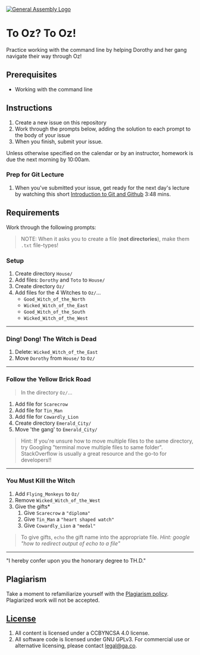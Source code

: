 [![General Assembly Logo](https://camo.githubusercontent.com/1a91b05b8f4d44b5bbfb83abac2b0996d8e26c92/687474703a2f2f692e696d6775722e636f6d2f6b6538555354712e706e67)](https://generalassemb.ly/education/web-development-immersive)

# To Oz? To Oz!

Practice working with the command line by helping Dorothy and her gang navigate
their way through Oz!

## Prerequisites

- Working with the command line

## Instructions

1. Create a new issue on this repository
1. Work through the prompts below, adding the solution to each prompt to the
   body of your issue
1. When you finish, submit your issue.

Unless otherwise specified on the calendar or by an instructor, homework is due
the next morning by 10:00am.

### Prep for Git Lecture

1. When you've submitted your issue, get ready for the next day's lecture by watching this short [Introduction to Git and Github](https://www.youtube.com/watch?v=uUuTYDg9XoI) 3:48 mins.

## Requirements

Work through the following prompts:

> NOTE: When it asks you to create a file (**not directories**), make them `.txt` file-types! 

### Setup

1. Create directory `House/`
1. Add files: `Dorothy` and `Toto` to `House/`
1. Create directory `Oz/`
1. Add files for the 4 Witches to `Oz/`...
   - `Good_Witch_of_the_North`
   - `Wicked_Witch_of_the_East`
   - `Good_Witch_of_the_South`
   - `Wicked_Witch_of_the_West`

---

### Ding! Dong! The Witch is Dead

1. Delete: `Wicked_Witch_of_the_East`
1. Move `Dorothy` from `House/` to `Oz/`

---

### Follow the Yellow Brick Road

> In the directory `Oz/`...

1. Add file for `Scarecrow`
1. Add file for `Tin_Man`
1. Add file for `Cowardly_Lion`
1. Create directory `Emerald_City/`
1. Move 'the gang' to `Emerald_City/`

> Hint: If you're unsure how to move multiple files to the same directory, try Googling "terminal move multiple files to same folder". StackOverflow is usually a great resource and the go-to for developers!! 
---

### You Must Kill the Witch

1. Add `Flying_Monkeys` to `Oz/`
1. Remove `Wicked_Witch_of_the_West`
1. Give the gifts\*
   1. Give `Scarecrow` a `"diploma"`
   1. Give `Tin_Man` a `"heart shaped watch"`
   1. Give `Cowardly_Lion` a `"medal"`

> To give gifts, `echo` the gift name into the appropriate file. _Hint: google
> "how to redirect output of echo to a file"_

---

"I hereby confer upon you the honorary degree to TH.D."

## Plagiarism

Take a moment to refamiliarize yourself with the
[Plagiarism policy](https://git.generalassemb.ly/DC-WDI/Administrative/blob/master/plagiarism.md).
Plagiarized work will not be accepted.

## [License](LICENSE)

1.  All content is licensed under a CC­BY­NC­SA 4.0 license.
1.  All software code is licensed under GNU GPLv3. For commercial use or
    alternative licensing, please contact legal@ga.co.

